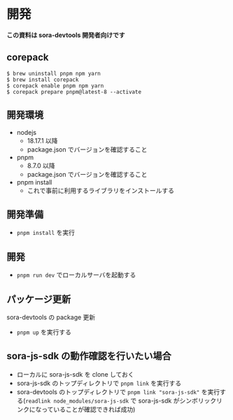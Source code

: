 # 開発

**この資料は sora-devtools 開発者向けです**

## corepack

```
$ brew uninstall pnpm npm yarn
$ brew install corepack
$ corepack enable pnpm npm yarn
$ corepack prepare pnpm@latest-8 --activate
```

## 開発環境

- nodejs
  - 18.17.1 以降
  - package.json でバージョンを確認すること
- pnpm
  - 8.7.0 以降
  - package.json でバージョンを確認すること
- pnpm install
  - これで事前に利用するライブラリをインストールする

## 開発準備

- `pnpm install` を実行

## 開発

- `pnpm run dev` でローカルサーバを起動する

## パッケージ更新

sora-devtools の package 更新

- `pnpm up` を実行する

## sora-js-sdk の動作確認を行いたい場合

- ローカルに sora-js-sdk を clone しておく
- sora-js-sdk のトップディレクトリで `pnpm link` を実行する
- sora-devtools のトップディレクトリで `pnpm link "sora-js-sdk"` を実行する(`readlink node_modules/sora-js-sdk` で sora-js-sdk がシンボリックリンクになっていることが確認できれば成功)
